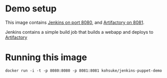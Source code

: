 # Demo setup

This image contains [Jenkins on port 8080](http://localhost:8080/), and [Artifactory on 8081](http://localhost:8081/artifactory/).

Jenkins contains a simple build job that builds a webapp and deploys to [Artifactory](http://localhost:8081/artifactory/libs-snapshot-local/org/kohsuke/test/xyz/1.0-SNAPSHOT/)



# Running this image

    docker run -i -t -p 8080:8080 -p 8081:8081 kohsuke/jenkins-puppet-demo


